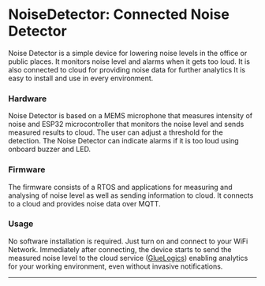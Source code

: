 NoiseDetector: Connected Noise Detector
======

Noise Detector is a simple device for lowering noise levels in the office or public places. It monitors noise level and alarms when it gets too loud. It is also connected to cloud for providing noise data for further analytics
It is easy to install and use in every environment.


### Hardware

Noise Detector is based on a MEMS microphone that measures intensity of noise and ESP32 microcontroller that monitors the noise level and sends measured results to cloud.
The user can adjust a threshold for the detection. The Noise Detector can indicate alarms if it is too loud using onboard buzzer and LED.

### Firmware

The firmware consists of a RTOS and applications for measuring and analysing of noise level as well as sending information to cloud. It connects to a cloud and provides noise data over MQTT.

### Usage

No software installation is required. Just turn on and connect to your WiFi Network. Immediately after connecting, the device starts to send the measured noise level 
to the cloud service ([GlueLogics](https://github.com/eptecon/gluelogics)) enabling analytics for your working environment, even without invasive notifications.

---
